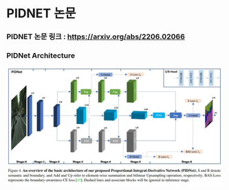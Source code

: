 # PIDNET 논문  
### PIDNET 논문 링크 : https://arxiv.org/abs/2206.02066  
### PIDNet Architecture  
<img src = "https://github.com/Sangh0/Segmentation/blob/main/PIDNet/figure/figure4.JPG?raw=true">